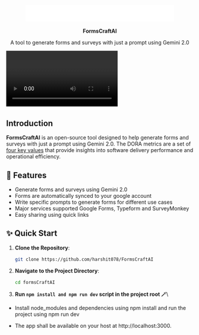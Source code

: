 <br /><br />
<p align="center">
<a href="https://www.formscraftai.me/"><img src="/public/logos.png"  width=400px></a>
</p>

<p align="center"><b>FormsCraftAI</b></p>
<p align="center">A tool to generate forms and surveys with just a prompt using Gemini 2.0</p>


![demo video](/public/demo.mp4)


## Introduction
**FormsCraftAI** is an open-source tool designed to help generate forms and surveys with just a prompt using Gemini 2.0. The DORA metrics are a set of [four key values](https://dora.dev/guides/dora-metrics-four-keys/) that provide insights into software delivery performance and operational efficiency.

## 🚀 Features

- Generate forms and surveys using Gemini 2.0
- Forms are automatically synced to your google account
- Write specific prompts to generate forms for different use cases
- Major services supported Google Forms, Typeform and SurveyMonkey
- Easy sharing using quick links

## ✨ Quick Start

1. **Clone the Repository**:

   ```bash
   git clone https://github.com/harshit078/FormsCraftAI
   ```

2. **Navigate to the Project Directory**:

   ```bash
   cd formsCraftAI
   ```

3. **Run `npm install and npm run dev` script in the project root 🪄**\

- Install node_modules and dependencies using npm install and run the project using npm run dev

- The app shall be available on your host at http://localhost:3000.

